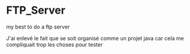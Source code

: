 # FTP_Server
my best to do a ftp server

J'ai enlevé le fait que se soit organisé comme un projet java car cela me compliquait trop les choses pour tester
